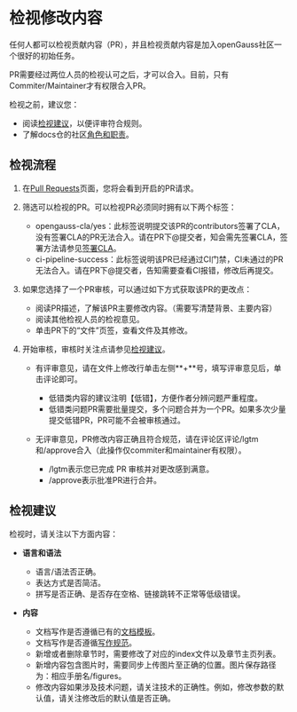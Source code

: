 # 检视修改内容<a name="ZH-CN_TOPIC_0000001325582981"></a>

任何人都可以检视贡献内容（PR），并且检视贡献内容是加入openGauss社区一个很好的初始任务。

PR需要经过两位人员的检视认可之后，才可以合入。目前，只有Commiter/Maintainer才有权限合入PR。

检视之前，建议您：

-   阅读[检视建议](#section1158952223818)，以便评审符合规则。
-   了解docs仓的社区[角色和职责](Docs-SIG角色说明.md)。

## 检视流程<a name="section720061417388"></a>

1.  在[Pull Requests](https://gitee.com/opengauss/docs/pulls)页面，您将会看到开启的PR请求。
2.  筛选可以检视的PR。可以检视PR必须同时拥有以下两个标签：
    -   opengauss-cla/yes：此标签说明提交该PR的contributors签署了CLA，没有签署CLA的PR无法合入。请在PR下@提交者，知会需先签署CLA，签署方法请参见[签署CLA](https://gitee.com/opengauss/docs/wikis/%E7%A4%BE%E5%8C%BA%E8%B5%84%E6%96%99%E5%BC%80%E5%8F%91%E6%8C%87%E5%AF%BC/%E7%AD%BE%E7%BD%B2openGauss%E7%A4%BE%E5%8C%BA%E8%B4%A1%E7%8C%AE%E8%80%85%E8%AE%B8%E5%8F%AF%E5%8D%8F%E8%AE%AE%EF%BC%88CLA%EF%BC%89)。
    -   ci-pipeline-success：此标签说明该PR已经通过CI门禁，CI未通过的PR无法合入。请在PR下@提交者，告知需要查看CI报错，修改后再提交。

3.  如果您选择了一个PR审核，可以通过如下方式获取该PR的更改点：
    -   阅读PR描述，了解该PR主要修改内容。（需要写清楚背景、主要内容）
    -   阅读其他检视人员的检视意见。
    -   单击PR下的“文件”页签，查看文件及其修改。

4.  开始审核，审核时关注点请参见[检视建议](#section1158952223818)。
    -   有评审意见，请在文件上修改行单击左侧**+**号，填写评审意见后，单击评论即可。
        -   低错类内容的建议注明【低错】，方便作者分辨问题严重程度。
        -   低错类问题PR需要批量提交，多个问题合并为一个PR。如果多次少量提交低错PR，PR可能不会被审核通过。

    -   无评审意见，PR修改内容正确且符合规范，请在评论区评论/lgtm和/approve合入（此操作仅commiter和maintainer有权限）。
        -   /lgtm表示您已完成 PR 审核并对更改感到满意。
        -   /approve表示批准PR进行合并。



## 检视建议<a name="section1158952223818"></a>

检视时，请关注以下方面内容：

-   **语言和语法**
    -   语言/语法否正确。
    -   表达方式是否简洁。
    -   拼写是否正确、是否存在空格、链接跳转不正常等低级错误。

-   **内容**
    -   文档写作是否遵循已有的[文档模板](文档模板.md)。
    -   文档写作是否遵循[写作规范](写作规范.md)。
    -   新增或者删除章节时，需要修改了对应的index文件以及章节主页列表。
    -   新增内容包含图片时，需要同步上传图片至正确的位置。图片保存路径为：相应手册名/figures。
    -   修改内容如果涉及技术问题，请关注技术的正确性。例如，修改参数的默认值，请关注修改后的默认值是否正确。


